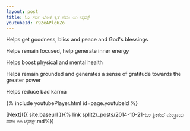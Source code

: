 ```yaml
---
layout: post
title: ಓಂ ಸರ್ವ ಲೋಕ ಕೃತೆ ನಮಃ ೧೧ ಟೈಮ್ಸ್
youtubeId: Y9ZeAPlg6Zo
---
```

 
 
Helps get goodness, bliss and peace and God's blessings
 
Helps remain focused, help generate inner energy 
 
Helps boost physical and mental health 
 
Helps remain grounded and generates a sense of gratitude towards the greater power 
 
Helps reduce bad karma
 
 
 
 


{% include youtubePlayer.html id=page.youtubeId %}
 
[Next]({{ site.baseurl }}{% link  split2/_posts/2014-10-21-ಓಂ ತ್ರಿಕಕುಧೆ ಮಂತ್ರಾಯ ನಮಃ ೧೧ ಟೈಮ್ಸ್.md%})
 
